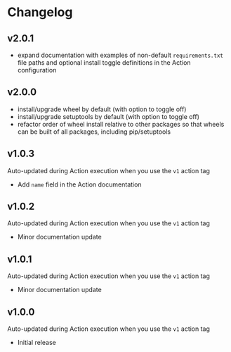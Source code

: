 # Changelog

## v2.0.1

- expand documentation with examples of non-default `requirements.txt` file paths and optional install toggle definitions in the Action configuration

## v2.0.0

- install/upgrade wheel by default (with option to toggle off)
- install/upgrade setuptools by default (with option to toggle off)
- refactor order of wheel install relative to other packages so that wheels can be built of all packages, including pip/setuptools

## v1.0.3

Auto-updated during Action execution when you use the `v1` action tag

- Add `name` field in the Action documentation

## v1.0.2

Auto-updated during Action execution when you use the `v1` action tag

- Minor documentation update

## v1.0.1

Auto-updated during Action execution when you use the `v1` action tag

- Minor documentation update

## v1.0.0

Auto-updated during Action execution when you use the `v1` action tag

- Initial release
